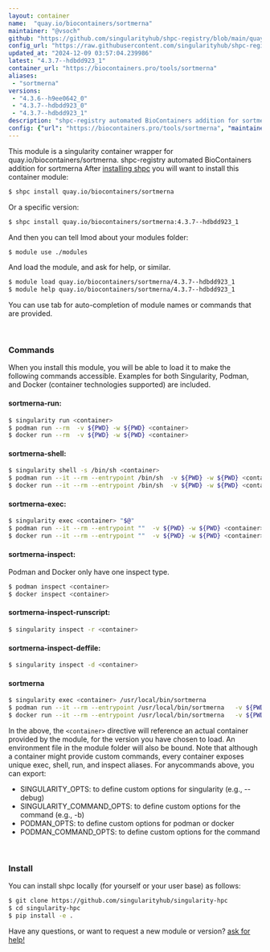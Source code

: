 ```yaml
---
layout: container
name:  "quay.io/biocontainers/sortmerna"
maintainer: "@vsoch"
github: "https://github.com/singularityhub/shpc-registry/blob/main/quay.io/biocontainers/sortmerna/container.yaml"
config_url: "https://raw.githubusercontent.com/singularityhub/shpc-registry/main/quay.io/biocontainers/sortmerna/container.yaml"
updated_at: "2024-12-09 03:57:04.239986"
latest: "4.3.7--hdbdd923_1"
container_url: "https://biocontainers.pro/tools/sortmerna"
aliases:
 - "sortmerna"
versions:
 - "4.3.6--h9ee0642_0"
 - "4.3.7--hdbdd923_0"
 - "4.3.7--hdbdd923_1"
description: "shpc-registry automated BioContainers addition for sortmerna"
config: {"url": "https://biocontainers.pro/tools/sortmerna", "maintainer": "@vsoch", "description": "shpc-registry automated BioContainers addition for sortmerna", "latest": {"4.3.7--hdbdd923_1": "sha256:11290ca54af755d393d81117683be48eb2ebfcad3fb56b0a3ed95bcf9b2535bf"}, "tags": {"4.3.6--h9ee0642_0": "sha256:e35dc8312efb4255dafc0b06197838785a50c364d2baa64b9adcad65f8feb57c", "4.3.7--hdbdd923_0": "sha256:94d2fdcaa4c21b5db8e1a22ad7a43938bb4002d6dc243bee02b3ec7940e3f96f", "4.3.7--hdbdd923_1": "sha256:11290ca54af755d393d81117683be48eb2ebfcad3fb56b0a3ed95bcf9b2535bf"}, "docker": "quay.io/biocontainers/sortmerna", "aliases": {"sortmerna": "/usr/local/bin/sortmerna"}}
---
```


This module is a singularity container wrapper for quay.io/biocontainers/sortmerna.
shpc-registry automated BioContainers addition for sortmerna
After [installing shpc](#install) you will want to install this container module:


```bash
$ shpc install quay.io/biocontainers/sortmerna
```

Or a specific version:

```bash
$ shpc install quay.io/biocontainers/sortmerna:4.3.7--hdbdd923_1
```

And then you can tell lmod about your modules folder:

```bash
$ module use ./modules
```

And load the module, and ask for help, or similar.

```bash
$ module load quay.io/biocontainers/sortmerna/4.3.7--hdbdd923_1
$ module help quay.io/biocontainers/sortmerna/4.3.7--hdbdd923_1
```

You can use tab for auto-completion of module names or commands that are provided.

<br>

### Commands

When you install this module, you will be able to load it to make the following commands accessible.
Examples for both Singularity, Podman, and Docker (container technologies supported) are included.

#### sortmerna-run:

```bash
$ singularity run <container>
$ podman run --rm  -v ${PWD} -w ${PWD} <container>
$ docker run --rm  -v ${PWD} -w ${PWD} <container>
```

#### sortmerna-shell:

```bash
$ singularity shell -s /bin/sh <container>
$ podman run --it --rm --entrypoint /bin/sh  -v ${PWD} -w ${PWD} <container>
$ docker run --it --rm --entrypoint /bin/sh  -v ${PWD} -w ${PWD} <container>
```

#### sortmerna-exec:

```bash
$ singularity exec <container> "$@"
$ podman run --it --rm --entrypoint ""  -v ${PWD} -w ${PWD} <container> "$@"
$ docker run --it --rm --entrypoint ""  -v ${PWD} -w ${PWD} <container> "$@"
```

#### sortmerna-inspect:

Podman and Docker only have one inspect type.

```bash
$ podman inspect <container>
$ docker inspect <container>
```

#### sortmerna-inspect-runscript:

```bash
$ singularity inspect -r <container>
```

#### sortmerna-inspect-deffile:

```bash
$ singularity inspect -d <container>
```


#### sortmerna

```bash
$ singularity exec <container> /usr/local/bin/sortmerna
$ podman run --it --rm --entrypoint /usr/local/bin/sortmerna   -v ${PWD} -w ${PWD} <container> -c " $@"
$ docker run --it --rm --entrypoint /usr/local/bin/sortmerna   -v ${PWD} -w ${PWD} <container> -c " $@"
```



In the above, the `<container>` directive will reference an actual container provided
by the module, for the version you have chosen to load. An environment file in the
module folder will also be bound. Note that although a container
might provide custom commands, every container exposes unique exec, shell, run, and
inspect aliases. For anycommands above, you can export:

 - SINGULARITY_OPTS: to define custom options for singularity (e.g., --debug)
 - SINGULARITY_COMMAND_OPTS: to define custom options for the command (e.g., -b)
 - PODMAN_OPTS: to define custom options for podman or docker
 - PODMAN_COMMAND_OPTS: to define custom options for the command

<br>

### Install

You can install shpc locally (for yourself or your user base) as follows:

```bash
$ git clone https://github.com/singularityhub/singularity-hpc
$ cd singularity-hpc
$ pip install -e .
```

Have any questions, or want to request a new module or version? [ask for help!](https://github.com/singularityhub/singularity-hpc/issues)